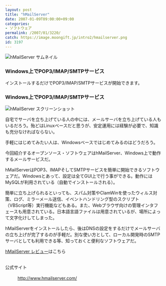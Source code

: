 ```yaml
---
layout: post
title: "hMailServer"
date: 2007-01-09T09:00:00+09:00
categories:
- ソフトウェア
permalink: /2007/01/3220/
catch: https://image.moongift.jp/intro2/hmailserver.png
id: 3197
---
```

 ![hMailServer サムネイル](https://image.moongift.jp/intro2/hmailserver.t.png "hMailServer サムネイル")
  

### Windows上でPOP3/IMAP/SMTPサービス
  
インストールするだけでPOP3/IMAP/SMTPサービスが開始できます。   
<!--more-->  

### Windows上でPOP3/IMAP/SMTPサービス
  

![hMailServer スクリーンショット](https://image.moongift.jp/intro2/hmailserver.png "hMailServer スクリーンショット")

  

自宅でサーバを立ち上げている人の中には、メールサーバを立ち上げている人もいるだろう。殆どはLinuxベースだと思うが、安定運用には経験が必要で、知識も充分なければならない。

  

手軽にはじめてみたい人は、Windowsベースではじめてみるのはどうだろう。

  

今回紹介するオープンソース・ソフトウェアはhMailServer、Windows上で動作するメールサービスだ。

  

hMailServerはPOP3、IMAPそしてSMTPサービスを簡単に開始できるソフトウェアだ。Windowsとあって、設定は全てGUI上で行う事ができる。動作にはMySQLが利用されている（自動でインストールされる）。

  

簡単に立ち上げられるといっても、スパム対策やClamWinを使ったウィルス対策、ログ、ミラーメール送信、イベントハンドリング型のスクリプト（VBScript等）実行機能などもある。また、Webブラウザ向けの管理インタフェースも用意されている。日本語言語ファイルは用意されているが、場所によって文字化けしてしまった。

  

hMailServerをインストールしたら、後はDNSの設定をするだけでメールサーバの立ち上げが完了するのが手軽だ。別な使い方として、ローカル開発時のSMTPサーバとしても利用できる等、知っておくと便利なソフトウェアだ。

  

[hMailServer レビュー](http://oss.moongift.jp/review/i-3221.html)はこちら

  
<dl>
<br><dt>公式サイト</dt><br><dd><a href="http://www.hmailserver.com/" target="_blank">http://www.hmailserver.com/</a></dd><br>
</dl>